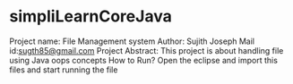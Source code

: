 # simpliLearnCoreJava
Project name: File Management system
Author: Sujith Joseph
Mail id:sugth85@gmail.com
Project Abstract:
       This project is about handling file using Java oops concepts
How to Run?
       Open the eclipse and import this files and start running the file
        
